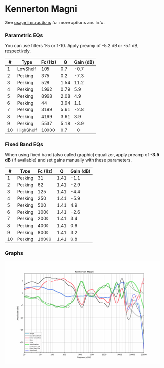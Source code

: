 # Kennerton Magni
See [usage instructions](https://github.com/jaakkopasanen/AutoEq#usage) for more options and info.

### Parametric EQs
You can use filters 1-5 or 1-10. Apply preamp of -5.2 dB or -5.1 dB, respectively.

|   # | Type      |   Fc (Hz) |    Q |   Gain (dB) |
|-----|-----------|-----------|------|-------------|
|   1 | LowShelf  |       105 | 0.7  |        -0.7 |
|   2 | Peaking   |       375 | 0.2  |        -7.3 |
|   3 | Peaking   |       528 | 1.54 |        11.2 |
|   4 | Peaking   |      1962 | 0.79 |         5.9 |
|   5 | Peaking   |      8968 | 2.08 |         4.9 |
|   6 | Peaking   |        44 | 3.94 |         1.1 |
|   7 | Peaking   |      3199 | 5.61 |        -2.8 |
|   8 | Peaking   |      4169 | 3.61 |         3.9 |
|   9 | Peaking   |      5537 | 5.18 |        -3.9 |
|  10 | HighShelf |     10000 | 0.7  |        -0   |

### Fixed Band EQs
When using fixed band (also called graphic) equalizer, apply preamp of **-3.5 dB** (if available) and set gains manually with these parameters.

|   # | Type    |   Fc (Hz) |    Q |   Gain (dB) |
|-----|---------|-----------|------|-------------|
|   1 | Peaking |        31 | 1.41 |        -1.1 |
|   2 | Peaking |        62 | 1.41 |        -2.9 |
|   3 | Peaking |       125 | 1.41 |        -4.4 |
|   4 | Peaking |       250 | 1.41 |        -5.9 |
|   5 | Peaking |       500 | 1.41 |         4.9 |
|   6 | Peaking |      1000 | 1.41 |        -2.6 |
|   7 | Peaking |      2000 | 1.41 |         3.4 |
|   8 | Peaking |      4000 | 1.41 |         0.6 |
|   9 | Peaking |      8000 | 1.41 |         3.2 |
|  10 | Peaking |     16000 | 1.41 |         0.8 |

### Graphs
![](./Kennerton%20Magni.png)
